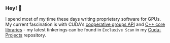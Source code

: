 ### Hey! 👋

I spend most of my time these days writing proprietary software for GPUs. My current fascination is with CUDA's [cooperative groups API](https://docs.nvidia.com/cuda/cuda-c-programming-guide/index.html#cooperative-groups) and [C++ core libraries](https://github.com/NVIDIA/cccl) - my latest tinkerings can be found in `Exclusive Scan` in my [Cuda-Projects](https://github.com/tywerbicki/Cuda-Projects) repository.

<!--
**tywerbicki/tywerbicki** is a ✨ _special_ ✨ repository because its `README.md` (this file) appears on your GitHub profile.

Here are some ideas to get you started:

- 🔭 I’m currently working on ...
- 🌱 I’m currently learning ...
- 👯 I’m looking to collaborate on ...
- 🤔 I’m looking for help with ...
- 💬 Ask me about ...
- 📫 How to reach me: ...
- 😄 Pronouns: ...
- ⚡ Fun fact: ...
-->
